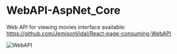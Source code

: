 # WebAPI-AspNet_Core
 Web API for viewing movies interface available: https://github.com/JemisonVidal/React-page-consuming-WebAPI

![WebAPI](https://user-images.githubusercontent.com/5350571/59556820-f9800700-8f9f-11e9-9d4f-a5076f434af7.PNG)
